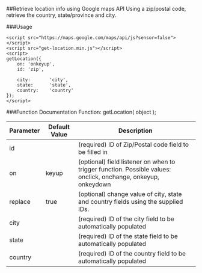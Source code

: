 ##Retrieve location info using Google maps API
Using a zip/postal code, retrieve the country, state/province and city.

###Usage

	<script src="https://maps.google.com/maps/api/js?sensor=false"></script>
	<script src="get-location.min.js"></script>
	<script>
	getLocation({
		on: 'onkeyup',
		id: 'zip',
	
		city:		'city',
		state:		'state',
		country: 	'country'
	});
	</script>


###Function Documentation
Function: getLocation( object );

| Parameter | Default Value | Description |
| ----------| ------------- | ----------- |
| id |   | (required)  ID of Zip/Postal code field to be filled in | 
| on | keyup | (optional) field listener on when to trigger function. Possible values: onclick, onchange, onkeyup, onkeydown |
| replace | true | (optional) change value of city, state and country fields using the supplied IDs. |
| city |   | (required) ID of the city field to be automatically populated |
| state |   | (required) ID of the state field to be automatically populated |
| country |   | (required) ID of the country field to be automatically populated |
